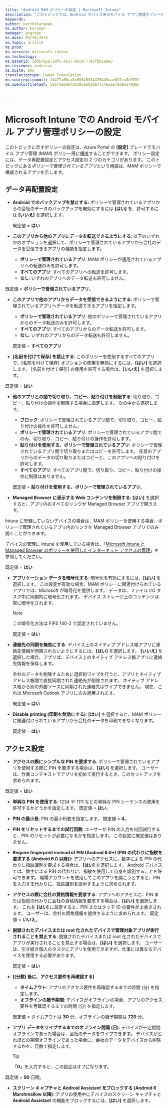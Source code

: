 ```yaml
---
title: "Android MAM ポリシーの設定 | Microsoft Intune"
description: "このトピックでは、Android デバイス用のモバイル アプリ管理ポリシーの設定について説明します。"
keywords: 
author: karthikaraman
ms.author: karaman
manager: angrobe
ms.date: 09/30/2016
ms.topic: article
ms.prod: 
ms.service: microsoft-intune
ms.technology: 
ms.assetid: 5dbb702a-1df5-4637-95c9-77a5f0b1a0e3
ms.reviewer: andcerat
ms.suite: ems
translationtype: Human Translation
ms.sourcegitcommit: 13477a66ca8e89345334476445aae037ea8d9702
ms.openlocfilehash: 55bf3ebde7d1185aebdb874c46aae72d8e179d85


---
```


# <a name="android-mobile-app-management-policy-settings-in-microsoft-intune"></a>Microsoft Intune での Android モバイル アプリ管理ポリシーの設定
このトピックに示すポリシーの設定は、Azure Portal の **[設定]** ブレードでモバイル アプリ管理 (MAM) ポリシー用に[構成](create-and-deploy-mobile-app-management-policies-with-microsoft-intune.md)することができます。
ポリシー設定には、データ再配置設定とアクセス設定の 2 つのカテゴリがあります。 このトピックにある*ポリシーで管理されているアプリ*という用語は、MAM ポリシーで構成されるアプリを示します。

##  <a name="data-relocation-settings"></a>データ再配置設定

- **Android でのバックアップを禁止する:** ポリシーで管理されているアプリからの会社のデータのバックアップを無効にするには **[はい]** を、許可するには **[いいえ]** を選択します。

  既定値 = **はい**
- **このアプリから他のアプリにデータを転送できるようにする**: 以下のいずれかのオプションを選択して、ポリシーで管理されているアプリから会社のデータを受信できるアプリの種類を指定します。
  -   **ポリシーで管理されているアプリ**: MAM ポリシーが適用されているアプリへの転送のみを許可します。
  -   **すべてのアプリ**: すべてのアプリへの転送を許可します。
  -   **なし**: いずれのアプリへのデータ転送も許可しません。

 既定値 = **ポリシーで管理されているアプリ**。
- **このアプリで他のアプリからデータを受信できるようにする**: ポリシーで管理されているアプリへデータを転送できるアプリを指定します。
  -   **ポリシーで管理されているアプリ**: 他のポリシーで管理されているアプリからのデータ転送のみを許可します。
  -   **すべてのアプリ**: すべてのアプリからのデータ転送を許可します。
  -   **なし**: いずれのアプリからのデータ転送も許可しません。

  既定値 = **すべてのアプリ**

-   **[名前を付けて保存] を禁止する**: このポリシーを使用するすべてのアプリで、[名前を付けて保存] オプションの使用を無効にするには、**[はい]** を選択します。 [名前を付けて保存] の使用を許可する場合は、**[いいえ]** を選択します。

  既定値 = **はい**
- **他のアプリとの間で切り取り、コピー、貼り付けを制限する**: 切り取り、コピー、貼り付けの操作を制限する場合に指定します。 次の中から選択します。
  -   **ブロック**: ポリシーで管理されているアプリ間で、切り取り、コピー、貼り付けの操作を許可しません。
  -   **ポリシーで管理されているアプリ**: ポリシーで管理されているアプリ間でのみ、切り取り、コピー、貼り付けの操作を許可します。
  -   **貼り付けを使用する、ポリシーで管理されているアプリ**: ポリシーで管理されているアプリ間で切り取りまたはコピーを許可します。 任意のアプリからのデータの切り取りまたはコピーと、このアプリへの貼り付けを許可します。
  -   **すべてのアプリ**: すべてのアプリ間で、切り取り、コピー、貼り付けの操作に制限はありません。

  既定値 = **貼り付けを使用する、ポリシーで管理されているアプリ**。
-   **Managed Browser に表示する Web コンテンツを制限する**: **[はい]** を選択すると、アプリ内のすべてのリンクが Managed Browser アプリで開きます。

  Intune に登録していないデバイスの場合は、MAM ポリシーを使用する場合、ポリシーで管理されているアプリ内のリンクを Managed Browser アプリでのみ開くことができます。

  デバイスの管理に Intune を使用している場合は、「[Microsoft Intune と Managed Browser のポリシーを使用したインターネット アクセスの管理](manage-internet-access-using-managed-browser-policies.md)」を参照してください。

  既定値 = **はい**
- **アプリケーション データを暗号化する**: 暗号化を有効にするには、**[はい]** を選択します。 この設定が有効な場合、MAM ポリシーに関連付けられているアプリでは、Microsoft が暗号化を提供します。 データは、ファイル I/O タスク中に同期的に暗号化されます。 デバイス ストレージ上のコンテンツは常に暗号化されます。
  >[!NOTE]
  >この暗号化方法は FIPS 140-2 で認定されていません。

  既定値 = **はい**

- **連絡先の同期を無効にする**: デバイス上のネイティブ アドレス帳アプリに連絡先情報が同期されないようにするには、**[はい]** を選択します。 **[いいえ]** を選択した場合、アプリは、デバイス上のネイティブ アドレス帳アプリに連絡先情報を保存します。

  会社のデータを削除するために選択的ワイプを行うと、アプリとネイティブ アドレス帳間で直接同期された連絡先が削除されます。 ネイティブ アドレス帳から別の外部ソースに同期された連絡先はワイプできません。 現在、これは Microsoft Outlook アプリにのみ適用されます。

  既定値 = **はい**
- **Disable printing (印刷を無効にする)**: **[はい]** を選択すると、MAM ポリシーに関連付けられているアプリから会社のデータを印刷できなくなります。

  既定値 = **はい**

##  <a name="access-settings"></a>アクセス設定

- **アクセスの際にシンプルな PIN を要求する**: ポリシーで管理されているアプリを使用する際に PIN を要求する場合は、**[はい]** を選択します。 ユーザーは、作業コンテキストでアプリを初めて実行するとき、このセットアップを求められます。

 既定値 = **はい**

 -  **単純な PIN を使用する**: 1234 や 1111 などの単純な PIN シーケンスの使用を許可するかどうかを指定します。 既定値 = **はい**。
 - **PIN の最小長**: PIN の最小桁数を指定します。 既定値 = **4**。
 - **PIN をリセットするまでの試行回数**: ユーザーが PIN の入力を何回試行すると、PIN のリセットが必要になるかを指定します。 この設定に既定値はありません。
 - **Require fingerprint instead of PIN (Android 6.0+) (PIN の代わりに指紋を要求する (Android 6.0 以降)):** アプリへのアクセスに、数字による PIN の代わりに指紋識別を要求する場合は、**[はい]** を選択します。
 Android デバイスでは、数字による PIN の代わりに、指紋を使用して自身を識別することを許可できます。 職場アカウントを使用してこのアプリを開こうとすると、PIN を入力する代わりに、指紋識別を提示するように求められます。
 - **アクセスの際に会社の資格情報を要求する**: アプリへのアクセスに、PIN または指紋の代わりに会社の資格情報を要求する場合は、**[はい]** を選択します。 これを **[はい]** に設定すると、PIN またはタッチ ID の要件が上書きされます。 ユーザーは、会社の資格情報を提供するように求められます。 既定値 = **いいえ**。


- **脱獄されたデバイスまたは root 化されたデバイスで管理対象アプリが実行されることを禁止する**: 脱獄されたデバイスまたは root 化されたデバイスでアプリが実行されることを禁止する場合は、**[はい]** を選択します。 ユーザーは、引き続き個人のタスクにアプリを使用できますが、仕事には異なるデバイスを使用する必要があります。

  既定値 = **はい**
- **[(分数) 後に、アクセス要件を再確認する]**
  -   **タイムアウト**: アプリのアクセス要件を再確認するまでの時間 (分) を指定します。
  -   **オフラインの猶予期間**: デバイスがオフラインの場合、アプリのアクセス要件を再確認するまでの時間 (分) を指定します。

  既定値 = タイムアウトは **30** 分、オフラインの猶予期間は **720** 分。

-   **アプリ データをワイプするまでのオフライン間隔 (日)**: デバイスが一定期間オフラインであった場合は、会社のデータをワイプできます。  デバイスがどれほどの期間オフラインであった場合に、会社のデータをデバイスから削除するかを、日数で指定します。

    >[!TIP]
    >「**0**」を入力すると、この設定はオフになります。

  既定値 = **90** 日間。
- **スクリーン キャプチャと Android Assistant をブロックする (Android 6 Marshmallow 以降)**: アプリの使用中にデバイスのスクリーン キャプチャと **Android Assistant** の機能をブロックするには、**[はい]** を選択します。



<!--HONumber=Nov16_HO2-->



